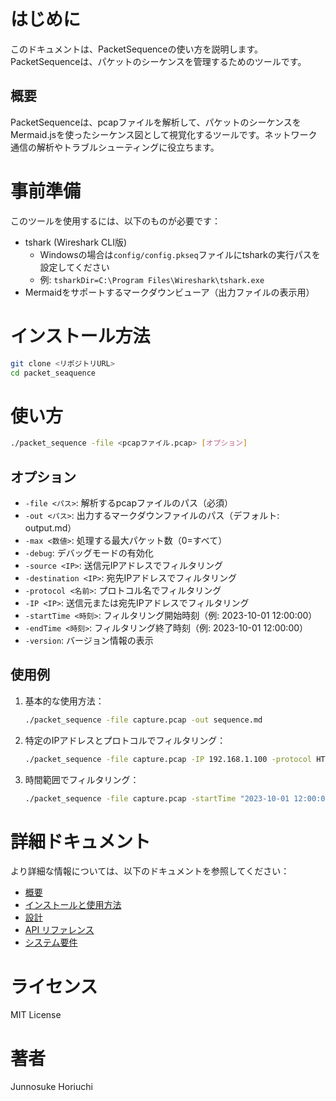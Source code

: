 # はじめに
このドキュメントは、PacketSequenceの使い方を説明します。PacketSequenceは、パケットのシーケンスを管理するためのツールです。

## 概要
PacketSequenceは、pcapファイルを解析して、パケットのシーケンスをMermaid.jsを使ったシーケンス図として視覚化するツールです。ネットワーク通信の解析やトラブルシューティングに役立ちます。


# 事前準備
このツールを使用するには、以下のものが必要です：
- tshark (Wireshark CLI版)
  - Windowsの場合は`config/config.pkseq`ファイルにtsharkの実行パスを設定してください
  - 例: `tsharkDir=C:\Program Files\Wireshark\tshark.exe`
- Mermaidをサポートするマークダウンビューア（出力ファイルの表示用）

# インストール方法
```bash
git clone <リポジトリURL>
cd packet_seaquence
```

# 使い方
```bash
./packet_sequence -file <pcapファイル.pcap> [オプション]
```

## オプション
- `-file <パス>`: 解析するpcapファイルのパス（必須）
- `-out <パス>`: 出力するマークダウンファイルのパス（デフォルト: output.md）
- `-max <数値>`: 処理する最大パケット数（0=すべて）
- `-debug`: デバッグモードの有効化
- `-source <IP>`: 送信元IPアドレスでフィルタリング
- `-destination <IP>`: 宛先IPアドレスでフィルタリング
- `-protocol <名前>`: プロトコル名でフィルタリング
- `-IP <IP>`: 送信元または宛先IPアドレスでフィルタリング
- `-startTime <時刻>`: フィルタリング開始時刻（例: 2023-10-01 12:00:00）
- `-endTime <時刻>`: フィルタリング終了時刻（例: 2023-10-01 12:00:00）
- `-version`: バージョン情報の表示

## 使用例
1. 基本的な使用方法：
   ```bash
   ./packet_sequence -file capture.pcap -out sequence.md
   ```

2. 特定のIPアドレスとプロトコルでフィルタリング：
   ```bash
   ./packet_sequence -file capture.pcap -IP 192.168.1.100 -protocol HTTP
   ```

3. 時間範囲でフィルタリング：
   ```bash
   ./packet_sequence -file capture.pcap -startTime "2023-10-01 12:00:00" -endTime "2023-10-01 12:05:00"
   ```

# 詳細ドキュメント
より詳細な情報については、以下のドキュメントを参照してください：

- [概要](docs/jp/overview.md)
- [インストールと使用方法](docs/jp/User_guide.md)
- [設計](docs/jp/design.md)
- [API リファレンス](docs/jp/api.md)
- [システム要件](docs/jp/requirements.md)

# ライセンス
MIT License

# 著者
Junnosuke Horiuchi
